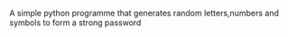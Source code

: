 A simple python programme that generates random letters,numbers and symbols to form a strong password
